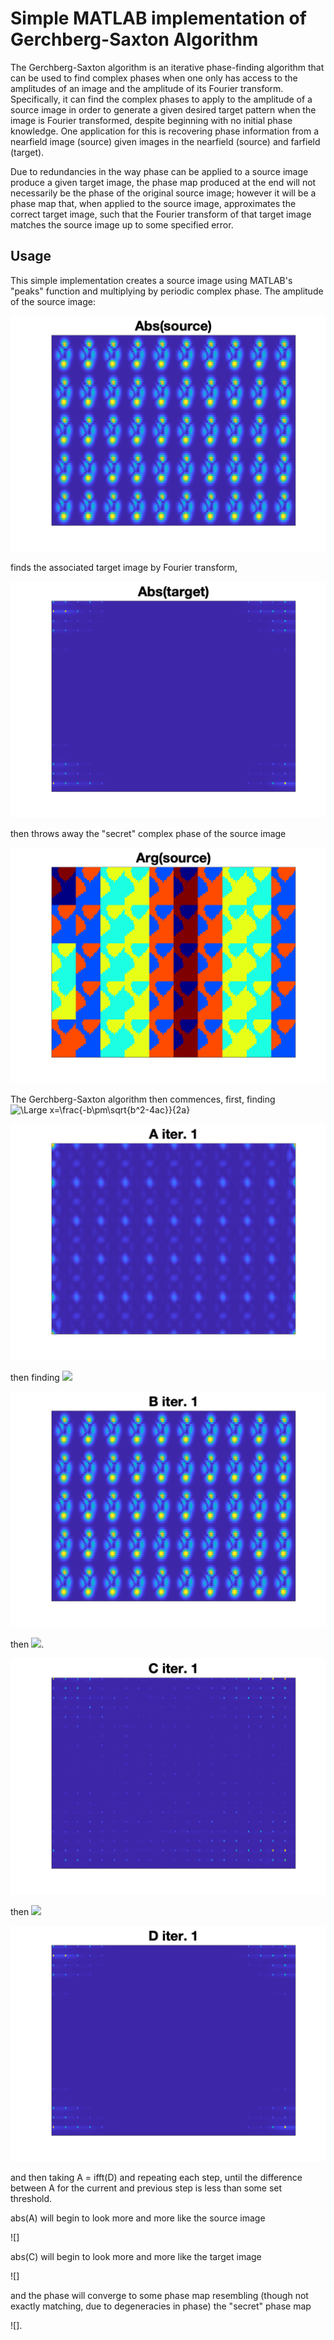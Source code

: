 # Simple MATLAB implementation of Gerchberg-Saxton Algorithm

The Gerchberg-Saxton algorithm is an iterative phase-finding algorithm that can be used to find complex phases when one only has access to the amplitudes of an image and the amplitude of its Fourier transform. Specifically, it can find the complex phases to apply to the amplitude of a source image in order to generate a given desired target pattern when the image is Fourier transformed, despite beginning with no initial phase knowledge. One application for this is recovering phase information from a nearfield image (source) given images in the nearfield (source) and farfield (target). 

Due to redundancies in the way phase can be applied to a source image produce a given target image, the phase map produced at the end will not necessarily be the phase of the original source image; however it will be a phase map that, when applied to the source image, approximates the correct target image, such that the Fourier transform of that target image matches the source image up to some specified error. 


## Usage
This simple implementation creates a source image using MATLAB's "peaks" function and multiplying by periodic complex phase. The amplitude of the source image: 

![](imgs/src_abs_nf.png)


finds the associated target image by Fourier transform,

![](imgs/trg_abs_ff.png)

then throws away the "secret" complex phase of the source image

![](imgs/src_angle.png) 

The Gerchberg-Saxton algorithm then commences, first, finding ![\Large x=\frac{-b\pm\sqrt{b^2-4ac}}{2a}](https://latex.codecogs.com/svg.latex?&space;A=\text{ifft}(\text{abs}(\text{src})))

![](imgs/A_iter1.png)

then finding ![](https://latex.codecogs.com/svg.latex?B=\text{abs}(\text{src})\cdot%20e^{i%20\text{arg}(A)}) 

![](imgs/B_iter1.png)

then ![](https://latex.codecogs.com/svg.latex?&space;C=\text{fft}(B)).

![](imgs/C_iter1.png)

then ![](https://latex.codecogs.com/svg.latex?\Large&space;D=\text{abs}(\text{trg})\cdot%20e^{i%20arg(C)}) 

![](imgs/D_iter1.png)

and then taking A = ifft(D) and repeating each step, until the difference between A for the current and previous step is less than some set threshold. 

abs(A) will begin to look more and more like the source image

![]

abs(C) will begin to look more and more like the target image

![]

and the phase will converge to some phase map resembling (though not exactly matching, due to degeneracies in phase) the "secret" phase map

![].